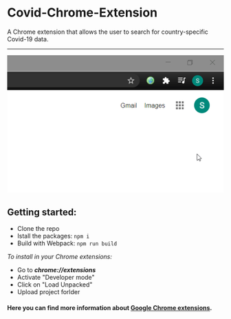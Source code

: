 # Covid-Chrome-Extension
A Chrome extension that allows the user to search for country-specific Covid-19 data.
- - - -

![](https://github.com/StelKizi/Covid-Chrome-Extension/blob/master/assets/demonstration.gif)

## Getting started:
* Clone the repo
* Istall the packages: `npm i`
* Build with Webpack: `npm run build`

*To install in your Chrome extensions:*
* Go to ***chrome://extensions***
* Activate "Developer mode"
* Click on "Load Unpacked"
* Upload project forlder


#### Here you can find more information about [Google Chrome extensions](https://developer.chrome.com/docs/extensions/mv2/getstarted/).
